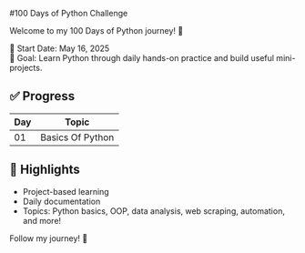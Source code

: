 #100 Days of Python Challenge

Welcome to my 100 Days of Python journey! 🎯

📅 Start Date: May 16, 2025  
🔁 Goal: Learn Python through daily hands-on practice and build useful mini-projects.

## ✅ Progress

| Day |         Topic         |   
|-----|-----------------------|
| 01  | Basics Of Python      |

## 🚀 Highlights
- Project-based learning
- Daily documentation
- Topics: Python basics, OOP, data analysis, web scraping, automation, and more!

Follow my journey! 🌟
